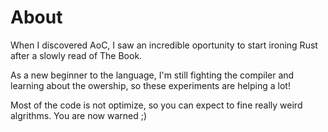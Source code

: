 # About

When I discovered AoC, I saw an incredible oportunity to start ironing Rust after a slowly read of The Book. 

As a new beginner to the language, I'm still fighting the compiler and learning about the owership, so these experiments are helping a lot!  

Most of the code is not optimize, so you can expect to fine really weird algrithms. You are now warned ;)
